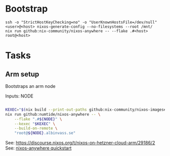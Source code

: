 # Bootstrap

```
ssh -o "StrictHostKeyChecking=no" -o "UserKnownHostsFile=/dev/null" <user>@<host> nixos-generate-config --no-filesystems --root /mnt/
nix run github:nix-community/nixos-anywhere -- --flake .#<host> root@<host>
```

# Tasks

## Arm setup

Bootstraps an arm node

Inputs: NODE

```bash

KEXEC="$(nix build --print-out-paths github:nix-community/nixos-images#packages.aarch64-linux.kexec-installer-nixos-2311-noninteractive)/nixos-kexec-installer-noninteractive-aarch64-linux.tar.gz"
nix run github:numtide/nixos-anywhere -- \
    --flake ".#${NODE}" \
    --kexec "$KEXEC" \
    --build-on-remote \
    "root@${NODE}.albinvass.se"
```

See: https://discourse.nixos.org/t/nixos-on-hetzner-cloud-arm/29186/2
See: [nixos-anywhere quickstart](https://github.com/nix-community/nixos-anywhere/blob/main/docs/quickstart.md#steps-required-to-run-nixos-anywhere)
